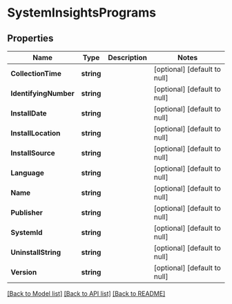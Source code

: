 # SystemInsightsPrograms

## Properties
Name | Type | Description | Notes
------------ | ------------- | ------------- | -------------
**CollectionTime** | **string** |  | [optional] [default to null]
**IdentifyingNumber** | **string** |  | [optional] [default to null]
**InstallDate** | **string** |  | [optional] [default to null]
**InstallLocation** | **string** |  | [optional] [default to null]
**InstallSource** | **string** |  | [optional] [default to null]
**Language** | **string** |  | [optional] [default to null]
**Name** | **string** |  | [optional] [default to null]
**Publisher** | **string** |  | [optional] [default to null]
**SystemId** | **string** |  | [optional] [default to null]
**UninstallString** | **string** |  | [optional] [default to null]
**Version** | **string** |  | [optional] [default to null]

[[Back to Model list]](../README.md#documentation-for-models) [[Back to API list]](../README.md#documentation-for-api-endpoints) [[Back to README]](../README.md)


